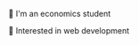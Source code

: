 👋 I'm an economics student

🌱 Interested in web development

<!---
tmunkhbayar/tmunkhbayar is a ✨ special ✨ repository because its `README.md` (this file) appears on your GitHub profile.
You can click the Preview link to take a look at your changes.
--->
